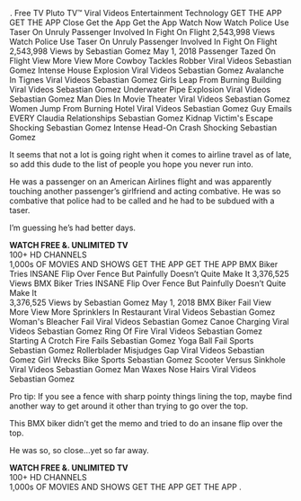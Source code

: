 <img height="1" width="1" src="https://www.facebook.com/tr?id=1233554490082788&ev=PageView&noscript=1"/>. Free TV Pluto TV™ Viral Videos Entertainment Technology GET THE APP GET THE APP Close Get the App Get the App Watch Now Watch Police Use Taser On Unruly Passenger Involved In Fight On Flight 2,543,998 Views Watch Police Use Taser On Unruly Passenger Involved In Fight On Flight  
2,543,998 Views by Sebastian Gomez May 1, 2018 Passenger Tazed On Flight View More View More Cowboy Tackles Robber Viral Videos Sebastian Gomez Intense House Explosion Viral Videos Sebastian Gomez Avalanche In Tignes Viral Videos Sebastian Gomez Girls Leap From Burning Building Viral Videos Sebastian Gomez Underwater Pipe Explosion Viral Videos Sebastian Gomez Man Dies In Movie Theater Viral Videos Sebastian Gomez Women Jump From Burning Hotel Viral Videos Sebastian Gomez Guy Emails EVERY Claudia Relationships Sebastian Gomez Kidnap Victim's Escape Shocking Sebastian Gomez Intense Head-On Crash Shocking Sebastian Gomez

It seems that not a lot is going right when it comes to airline travel as of late, so add this dude to the list of people you hope you never run into.

He was a passenger on an American Airlines flight and was apparently touching another passenger’s girlfriend and acting combative. He was so combative that police had to be called and he had to be subdued with a taser.

I’m guessing he’s had better days.

**WATCH FREE &. UNLIMITED TV**  
100+ HD CHANNELS  
1,000s OF MOVIES AND SHOWS GET THE APP GET THE APP BMX Biker Tries INSANE Flip Over Fence But Painfully Doesn’t Quite Make It 3,376,525 Views BMX Biker Tries INSANE Flip Over Fence But Painfully Doesn’t Quite Make It  
3,376,525 Views by Sebastian Gomez May 1, 2018 BMX Biker Fail View More View More Sprinklers In Restaurant Viral Videos Sebastian Gomez Woman's Bleacher Fail Viral Videos Sebastian Gomez Canoe Charging Viral Videos Sebastian Gomez Ring Of Fire Viral Videos Sebastian Gomez Starting A Crotch Fire Fails Sebastian Gomez Yoga Ball Fail Sports Sebastian Gomez Rollerblader Misjudges Gap Viral Videos Sebastian Gomez Girl Wrecks Bike Sports Sebastian Gomez Scooter Versus Sinkhole Viral Videos Sebastian Gomez Man Waxes Nose Hairs Viral Videos Sebastian Gomez

Pro tip: If you see a fence with sharp pointy things lining the top, maybe find another way to get around it other than trying to go over the top.

This BMX biker didn’t get the memo and tried to do an insane flip over the top.

He was so, so close…yet so far away.

**WATCH FREE &. UNLIMITED TV**  
100+ HD CHANNELS  
1,000s OF MOVIES AND SHOWS GET THE APP GET THE APP <link rel="stylesheet" href="//fonts.googleapis.com/css?family=Noto+Serif:400,400i|Oswald:200,500" type="text/css">.